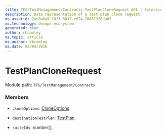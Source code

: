 ```yaml
---
title: TFS/TestManagement/Contracts TestPlanCloneRequest API | Extensions for Azure DevOps Services
description: Data representation of a test plan clone request.
ms.assetid: 2ae8a6a9-10ff-5817-c674-768373f8da03
ms.technology: devops-ecosystem
generated: true
author: chcomley
ms.topic: article
ms.author: chcomley
ms.date: 08/04/2016
---
```


# TestPlanCloneRequest

Module path: `TFS/TestManagement/Contracts`

### Members

* `cloneOptions`: [CloneOptions](../../../TFS/TestManagement/Contracts/CloneOptions.md).

* `destinationTestPlan`: [TestPlan](../../../TFS/TestManagement/Contracts/TestPlan.md).

* `suiteIds`: number[].
